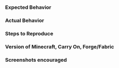 
### Expected Behavior


### Actual Behavior


### Steps to Reproduce


### Version of Minecraft, Carry On, Forge/Fabric


### Screenshots encouraged
